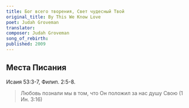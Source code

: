 ```yaml
---
title: Бог всего творения, Свет чудесный Твой
original_title: By This We Know Love
poet: Judah Groveman
translator:
composer: Judah Groveman
song_of_rebirth:
published: 2009
---
```


## Места Писания

Исаия 53:3-7, Филип. 2:5-8.

> Любовь познали мы в том, что Он положил за нас душу Свою
> (1 Ин. 3:16)
